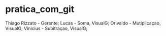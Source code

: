 # pratica_com_git
Thiago Rizzato - Gerente;
Lucas - Soma, VisualG;
Orivaldo - Mutiplicaçao, VisualG;
Vinicius - Subitraçao, VisualG;
